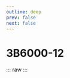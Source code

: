 ```yaml
---
outline: deep
prev: false
next: false
---
```

# 3B6000-12

::: raw
<ClientOnly>
    <CpuTable chips="3B6000-12" />
</ClientOnly>
:::

<script setup>
    import CpuTable from "../../../components/chips/cpu_table.vue"
</script>
